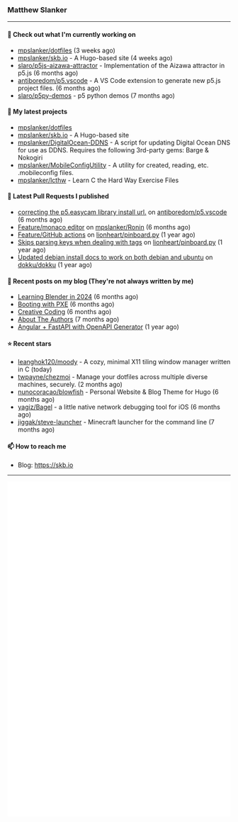 ### Matthew Slanker
---
#### 👷 Check out what I'm currently working on

- [mpslanker/dotfiles](https://github.com/mpslanker/dotfiles) (3 weeks ago)
- [mpslanker/skb.io](https://github.com/mpslanker/skb.io) - A Hugo-based site (4 weeks ago)
- [slaro/p5js-aizawa-attractor](https://github.com/slaro/p5js-aizawa-attractor) - Implementation of the Aizawa attractor in p5.js (6 months ago)
- [antiboredom/p5.vscode](https://github.com/antiboredom/p5.vscode) - A VS Code extension to generate new p5.js project files. (6 months ago)
- [slaro/p5py-demos](https://github.com/slaro/p5py-demos) - p5 python demos (7 months ago)

#### 🌱 My latest projects

- [mpslanker/dotfiles](https://github.com/mpslanker/dotfiles)
- [mpslanker/skb.io](https://github.com/mpslanker/skb.io) - A Hugo-based site
- [mpslanker/DigitalOcean-DDNS](https://github.com/mpslanker/DigitalOcean-DDNS) - A script for updating Digital Ocean DNS for use as DDNS.  Requires the following 3rd-party gems: Barge &amp; Nokogiri
- [mpslanker/MobileConfigUtility](https://github.com/mpslanker/MobileConfigUtility) - A utility for created, reading, etc. .mobileconfig files.
- [mpslanker/lcthw](https://github.com/mpslanker/lcthw) - Learn C the Hard Way Exercise Files

#### 🔨 Latest Pull Requests I published

- [correcting the p5.easycam library install url.](https://github.com/antiboredom/p5.vscode/pull/62) on [antiboredom/p5.vscode](https://github.com/antiboredom/p5.vscode) (6 months ago)
- [Feature/monaco editor](https://github.com/mpslanker/Ronin/pull/1) on [mpslanker/Ronin](https://github.com/mpslanker/Ronin) (6 months ago)
- [Feature/GitHub actions](https://github.com/lionheart/pinboard.py/pull/30) on [lionheart/pinboard.py](https://github.com/lionheart/pinboard.py) (1 year ago)
- [Skips parsing keys when dealing with tags](https://github.com/lionheart/pinboard.py/pull/28) on [lionheart/pinboard.py](https://github.com/lionheart/pinboard.py) (1 year ago)
- [Updated debian install docs to work on both debian and ubuntu](https://github.com/dokku/dokku/pull/5658) on [dokku/dokku](https://github.com/dokku/dokku) (1 year ago)

#### 📜 Recent posts on my blog (They're not always written by me) 

- [Learning Blender in 2024](https://skb.io/posts/blender-getting-started/) (6 months ago)
- [Booting with PXE](https://skb.io/posts/booting-with-pxe/) (6 months ago)
- [Creative Coding](https://skb.io/posts/generative-art/) (6 months ago)
- [About The Authors](https://skb.io/about/) (7 months ago)
- [Angular &#43; FastAPI with OpenAPI Generator](https://skb.io/posts/ng&#43;fastapi/) (1 year ago)

#### ⭐ Recent stars

- [leanghok120/moody](https://github.com/leanghok120/moody) - A cozy, minimal X11 tiling window manager written in C (today)
- [twpayne/chezmoi](https://github.com/twpayne/chezmoi) - Manage your dotfiles across multiple diverse machines, securely. (2 months ago)
- [nunocoracao/blowfish](https://github.com/nunocoracao/blowfish) - Personal Website &amp; Blog Theme for Hugo (6 months ago)
- [yagiz/Bagel](https://github.com/yagiz/Bagel) - a little native network debugging tool for iOS (6 months ago)
- [jiggak/steve-launcher](https://github.com/jiggak/steve-launcher) - Minecraft launcher for the command line (7 months ago)

#### 📫 How to reach me
- Blog: https://skb.io
---
<img src="https://raw.githubusercontent.com/mpslanker/mpslanker/main/github-metrics.svg">